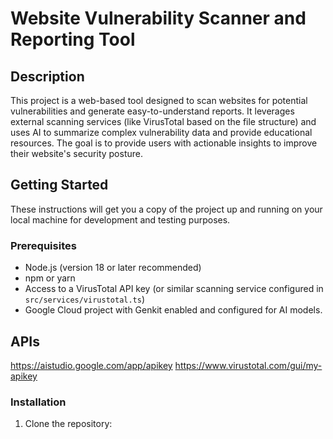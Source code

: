 # Website Vulnerability Scanner and Reporting Tool

## Description
This project is a web-based tool designed to scan websites for potential vulnerabilities and generate easy-to-understand reports. It leverages external scanning services (like VirusTotal based on the file structure) and uses AI to summarize complex vulnerability data and provide educational resources. The goal is to provide users with actionable insights to improve their website's security posture.

## Getting Started

These instructions will get you a copy of the project up and running on your local machine for development and testing purposes.

### Prerequisites

* Node.js (version 18 or later recommended)
* npm or yarn
* Access to a VirusTotal API key (or similar scanning service configured in `src/services/virustotal.ts`)
* Google Cloud project with Genkit enabled and configured for AI models.

## APIs
https://aistudio.google.com/app/apikey
https://www.virustotal.com/gui/my-apikey


### Installation

1. Clone the repository:
